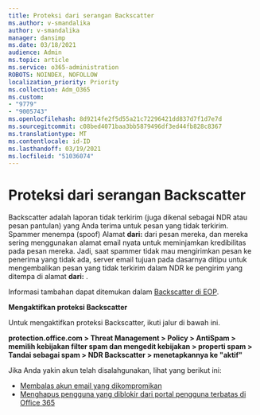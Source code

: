 ```yaml
---
title: Proteksi dari serangan Backscatter
ms.author: v-smandalika
author: v-smandalika
manager: dansimp
ms.date: 03/18/2021
audience: Admin
ms.topic: article
ms.service: o365-administration
ROBOTS: NOINDEX, NOFOLLOW
localization_priority: Priority
ms.collection: Adm_O365
ms.custom:
- "9779"
- "9005743"
ms.openlocfilehash: 8d9214fe2f5d55a21c72296421dd837d7f1d7e7d
ms.sourcegitcommit: c08bed4071baa3bb5879496df3ed44fb828c8367
ms.translationtype: MT
ms.contentlocale: id-ID
ms.lasthandoff: 03/19/2021
ms.locfileid: "51036074"
---
```

# <a name="protection-from-backscatter-attack"></a>Proteksi dari serangan Backscatter

Backscatter adalah laporan tidak terkirim (juga dikenal sebagai NDR atau pesan pantulan) yang Anda terima untuk pesan yang tidak terkirim. Spammer menempa (spoof) Alamat **dari:** dari pesan mereka, dan mereka sering menggunakan alamat email nyata untuk meminjamkan kredibilitas pada pesan mereka. Jadi, saat spammer tidak mau mengirimkan pesan ke penerima yang tidak ada, server email tujuan pada dasarnya ditipu untuk mengembalikan pesan yang tidak terkirim dalam NDR ke pengirim yang ditempa di alamat **dari:** .

Informasi tambahan dapat ditemukan dalam [Backscatter di EOP](https://docs.microsoft.com/microsoft-365/security/office-365-security/backscatter-messages-and-eop).

**Mengaktifkan proteksi Backscatter**

Untuk mengaktifkan proteksi Backscatter, ikuti jalur di bawah ini.

**protection.office.com > Threat Management > Policy > AntiSpam > memilih kebijakan filter spam dan mengedit kebijakan > properti spam > Tandai sebagai spam > NDR Backscatter > menetapkannya ke "aktif"**

Jika Anda yakin akun telah disalahgunakan, lihat yang berikut ini:

- [Membalas akun email yang dikompromikan](https://docs.microsoft.com/microsoft-365/security/office-365-security/responding-to-a-compromised-email-account)
- [Menghapus pengguna yang diblokir dari portal pengguna terbatas di Office 365](https://docs.microsoft.com/microsoft-365/security/office-365-security/removing-user-from-restricted-users-portal-after-spam)



